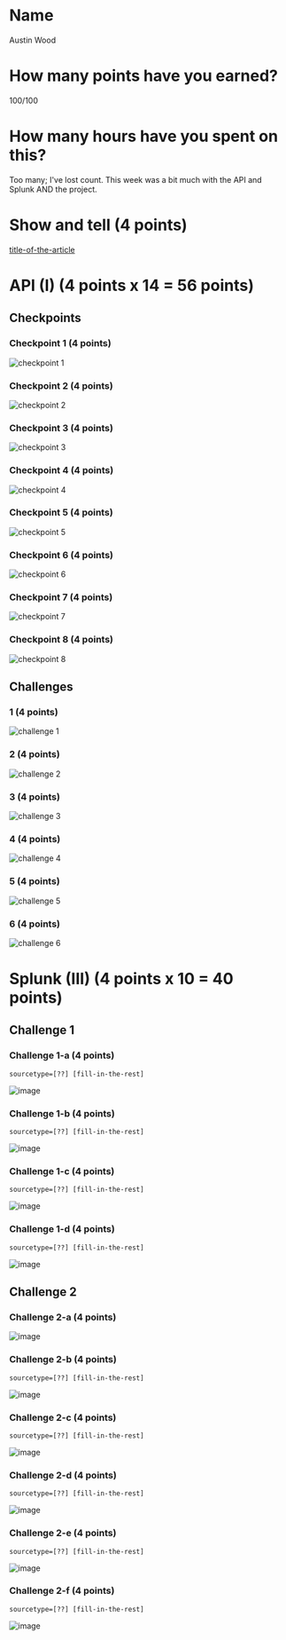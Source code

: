 # Name

Austin Wood

# How many points have you earned?

100/100

# How many hours have you spent on this?

Too many; I've lost count. This week was a bit much with the API and Splunk AND the project.

# Show and tell (4 points)

[title-of-the-article](http://link-to-an-interesting-data-visualization-about-politics)

# API (I) (4 points x 14 = 56 points)

## Checkpoints

### Checkpoint 1 (4 points)

![checkpoint 1](images/api_cp1.png?raw=true)

### Checkpoint 2 (4 points)

![checkpoint 2](images/api_cp2.png?raw=true)

### Checkpoint 3 (4 points)

![checkpoint 3](images/api_cp3.png?raw=true)

### Checkpoint 4 (4 points)

![checkpoint 4](images/api_cp4.png?raw=true)

### Checkpoint 5 (4 points)

![checkpoint 5](images/api_cp5.png?raw=true)

### Checkpoint 6 (4 points)

![checkpoint 6](images/api_cp6.png?raw=true)

### Checkpoint 7 (4 points)

![checkpoint 7](images/api_cp7.png?raw=true)

### Checkpoint 8 (4 points)

![checkpoint 8](images/api_cp8.png?raw=true)

## Challenges

### 1 (4 points)

![challenge 1](images/api_ch1.png?raw=true)

### 2 (4 points)

![challenge 2](images/api_ch2.png?raw=true)

### 3 (4 points)

![challenge 3](images/api_ch3.png?raw=true)

### 4 (4 points)

![challenge 4](images/api_ch4.png?raw=true)

### 5 (4 points)

![challenge 5](images/api_ch5.png?raw=true)

### 6 (4 points)

![challenge 6](images/api_ch6.png?raw=true)


# Splunk (III) (4 points x 10 = 40 points)

## Challenge 1

### Challenge 1-a (4 points)
```
sourcetype=[??] [fill-in-the-rest]
```
![image](image.png?raw=true)

### Challenge 1-b (4 points)
```
sourcetype=[??] [fill-in-the-rest]
```
![image](image.png?raw=true)

### Challenge 1-c (4 points)
```
sourcetype=[??] [fill-in-the-rest]
```
![image](image.png?raw=true)

### Challenge 1-d (4 points)
```
sourcetype=[??] [fill-in-the-rest]
```
![image](image.png?raw=true)

## Challenge 2

### Challenge 2-a (4 points)
![image](image.png?raw=true)

### Challenge 2-b (4 points)
```
sourcetype=[??] [fill-in-the-rest]
```
![image](image.png?raw=true)

### Challenge 2-c (4 points)
```
sourcetype=[??] [fill-in-the-rest]
```
![image](image.png?raw=true)

### Challenge 2-d (4 points)
```
sourcetype=[??] [fill-in-the-rest]
```
![image](image.png?raw=true)

### Challenge 2-e (4 points)
```
sourcetype=[??] [fill-in-the-rest]
```
![image](image.png?raw=true)

### Challenge 2-f (4 points)
```
sourcetype=[??] [fill-in-the-rest]
```
![image](image.png?raw=true)
